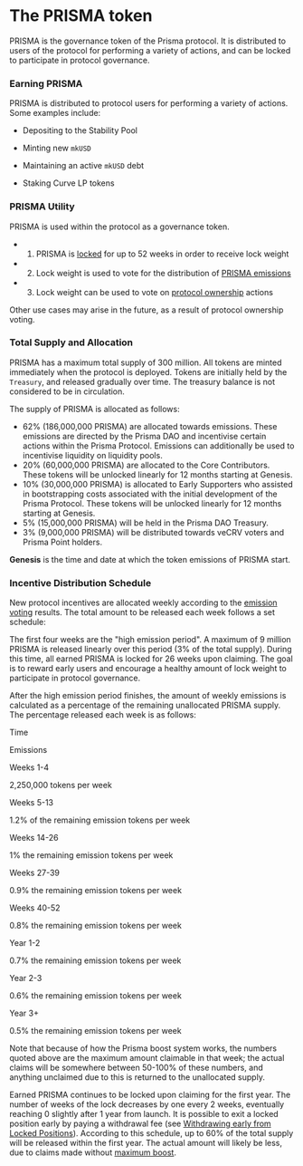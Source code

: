 # The PRISMA token

PRISMA is the governance token of the Prisma protocol. It is distributed to users of the protocol for performing a variety of actions, and can be locked to participate in protocol governance.

### Earning PRISMA

PRISMA is distributed to protocol users for performing a variety of actions. Some examples include:

*   Depositing to the Stability Pool
    

*   Minting new `mkUSD`
    

*   Maintaining an active `mkUSD` debt
    

*   Staking Curve LP tokens
    

### PRISMA Utility

PRISMA is used within the protocol as a governance token.

*   1. PRISMA is [locked](/governance/prisma-locking-and-lock-weight) for up to 52 weeks in order to receive lock weight
*   2. Lock weight is used to vote for the distribution of [PRISMA emissions](/governance/prisma-emission-voting)​
*   3. Lock weight can be used to vote on [protocol ownership](/governance/dao-admin-voting) actions
    
Other use cases may arise in the future, as a result of protocol ownership voting.

### Total Supply and Allocation

PRISMA has a maximum total supply of 300 million. All tokens are minted immediately when the protocol is deployed. Tokens are initially held by the `Treasury`, and released gradually over time. The treasury balance is not considered to be in circulation.

The supply of PRISMA is allocated as follows:

*   62% (186,000,000 PRISMA) are allocated towards emissions. These emissions are directed by the Prisma DAO and incentivise certain actions within the Prisma Protocol. Emissions can additionally be used to incentivise liquidity on liquidity pools.
*   20% (60,000,000 PRISMA) are allocated to the Core Contributors. These tokens will be unlocked linearly for 12 months starting at Genesis.
*   10% (30,000,000 PRISMA) is allocated to Early Supporters who assisted in bootstrapping costs associated with the initial development of the Prisma Protocol. These tokens will be unlocked linearly for 12 months starting at Genesis.
*   5% (15,000,000 PRISMA) will be held in the Prisma DAO Treasury.
*   3% (9,000,000 PRISMA) will be distributed towards veCRV voters and Prisma Point holders.
    
**Genesis** is the time and date at which the token emissions of PRISMA start.

### Incentive Distribution Schedule

New protocol incentives are allocated weekly according to the [emission voting](/governance/prisma-emission-voting) results. The total amount to be released each week follows a set schedule:

The first four weeks are the "high emission period". A maximum of 9 million PRISMA is released linearly over this period (3% of the total supply). During this time, all earned PRISMA is locked for 26 weeks upon claiming. The goal is to reward early users and encourage a healthy amount of lock weight to participate in protocol governance.

After the high emission period finishes, the amount of weekly emissions is calculated as a percentage of the remaining unallocated PRISMA supply. The percentage released each week is as follows:

Time

Emissions

Weeks 1-4

2,250,000 tokens per week

Weeks 5-13

1.2% of the remaining emission tokens per week

Weeks 14-26

1% the remaining emission tokens per week

Weeks 27-39

0.9% the remaining emission tokens per week

Weeks 40-52

0.8% the remaining emission tokens per week

Year 1-2

0.7% the remaining emission tokens per week

Year 2-3

0.6% the remaining emission tokens per week

Year 3+

0.5% the remaining emission tokens per week

Note that because of how the Prisma boost system works, the numbers quoted above are the maximum amount claimable in that week; the actual claims will be somewhere between 50-100% of these numbers, and anything unclaimed due to this is returned to the unallocated supply.

Earned PRISMA continues to be locked upon claiming for the first year. The number of weeks of the lock decreases by one every 2 weeks, eventually reaching 0 slightly after 1 year from launch. It is possible to exit a locked position early by paying a withdrawal fee (see [Withdrawing early from Locked Positions](/governance/prisma-locking-and-lock-weight)). According to this schedule, up to 60% of the total supply will be released within the first year. The actual amount will likely be less, due to claims made without [maximum boost](/governance/emissions-boosting).
